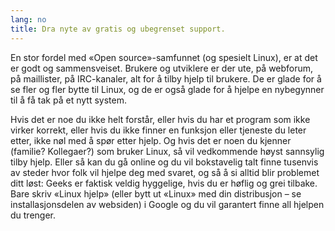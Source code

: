 ```yaml
---
lang: no
title: Dra nyte av gratis og ubegrenset support.
---
```


En stor fordel med «Open source»-samfunnet (og spesielt Linux), er at det er godt og sammensveiset. Brukere og utviklere er der ute, på webforum, på maillister, på IRC-kanaler, alt for å tilby hjelp til brukere. De er glade for å se fler og fler bytte til Linux, og de er også glade for å hjelpe en nybegynner til å få tak på et nytt system.

Hvis det er noe du ikke helt forstår, eller hvis du har et program som ikke virker korrekt, eller hvis du ikke finner en funksjon eller tjeneste du leter etter, ikke nøl med å spør etter hjelp. Og hvis det er noen du kjenner (familie? Kollegaer?) som bruker Linux, så vil vedkommende høyst sannsylig tilby hjelp. Eller så kan du gå online og du vil bokstavelig talt finne tusenvis av steder hvor folk vil hjelpe deg med svaret, og så å si alltid blir problemet ditt løst: Geeks er faktisk veldig hyggelige, hvis du er høflig og grei tilbake. Bare skriv «Linux hjelp» (eller bytt ut «Linux» med din distribusjon – se installasjonsdelen av websiden) i Google og du vil garantert finne all hjelpen du trenger.




